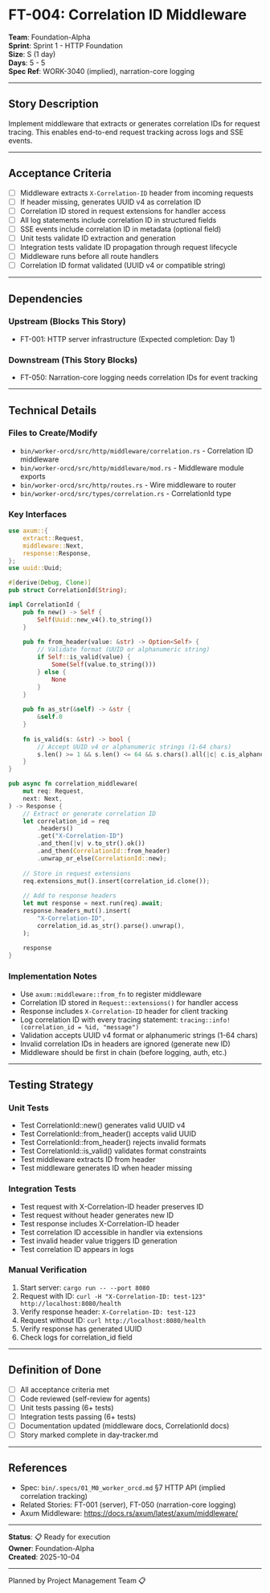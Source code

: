 # FT-004: Correlation ID Middleware

**Team**: Foundation-Alpha  
**Sprint**: Sprint 1 - HTTP Foundation  
**Size**: S (1 day)  
**Days**: 5 - 5  
**Spec Ref**: WORK-3040 (implied), narration-core logging

---

## Story Description

Implement middleware that extracts or generates correlation IDs for request tracing. This enables end-to-end request tracking across logs and SSE events.

---

## Acceptance Criteria

- [ ] Middleware extracts `X-Correlation-ID` header from incoming requests
- [ ] If header missing, generates UUID v4 as correlation ID
- [ ] Correlation ID stored in request extensions for handler access
- [ ] All log statements include correlation ID in structured fields
- [ ] SSE events include correlation ID in metadata (optional field)
- [ ] Unit tests validate ID extraction and generation
- [ ] Integration tests validate ID propagation through request lifecycle
- [ ] Middleware runs before all route handlers
- [ ] Correlation ID format validated (UUID v4 or compatible string)

---

## Dependencies

### Upstream (Blocks This Story)
- FT-001: HTTP server infrastructure (Expected completion: Day 1)

### Downstream (This Story Blocks)
- FT-050: Narration-core logging needs correlation IDs for event tracking

---

## Technical Details

### Files to Create/Modify
- `bin/worker-orcd/src/http/middleware/correlation.rs` - Correlation ID middleware
- `bin/worker-orcd/src/http/middleware/mod.rs` - Middleware module exports
- `bin/worker-orcd/src/http/routes.rs` - Wire middleware to router
- `bin/worker-orcd/src/types/correlation.rs` - CorrelationId type

### Key Interfaces
```rust
use axum::{
    extract::Request,
    middleware::Next,
    response::Response,
};
use uuid::Uuid;

#[derive(Debug, Clone)]
pub struct CorrelationId(String);

impl CorrelationId {
    pub fn new() -> Self {
        Self(Uuid::new_v4().to_string())
    }
    
    pub fn from_header(value: &str) -> Option<Self> {
        // Validate format (UUID or alphanumeric string)
        if Self::is_valid(value) {
            Some(Self(value.to_string()))
        } else {
            None
        }
    }
    
    pub fn as_str(&self) -> &str {
        &self.0
    }
    
    fn is_valid(s: &str) -> bool {
        // Accept UUID v4 or alphanumeric strings (1-64 chars)
        s.len() >= 1 && s.len() <= 64 && s.chars().all(|c| c.is_alphanumeric() || c == '-')
    }
}

pub async fn correlation_middleware(
    mut req: Request,
    next: Next,
) -> Response {
    // Extract or generate correlation ID
    let correlation_id = req
        .headers()
        .get("X-Correlation-ID")
        .and_then(|v| v.to_str().ok())
        .and_then(CorrelationId::from_header)
        .unwrap_or_else(CorrelationId::new);
    
    // Store in request extensions
    req.extensions_mut().insert(correlation_id.clone());
    
    // Add to response headers
    let mut response = next.run(req).await;
    response.headers_mut().insert(
        "X-Correlation-ID",
        correlation_id.as_str().parse().unwrap(),
    );
    
    response
}
```

### Implementation Notes
- Use `axum::middleware::from_fn` to register middleware
- Correlation ID stored in `Request::extensions()` for handler access
- Response includes `X-Correlation-ID` header for client tracking
- Log correlation ID with every tracing statement: `tracing::info!(correlation_id = %id, "message")`
- Validation accepts UUID v4 format or alphanumeric strings (1-64 chars)
- Invalid correlation IDs in headers are ignored (generate new ID)
- Middleware should be first in chain (before logging, auth, etc.)

---

## Testing Strategy

### Unit Tests
- Test CorrelationId::new() generates valid UUID v4
- Test CorrelationId::from_header() accepts valid UUID
- Test CorrelationId::from_header() rejects invalid formats
- Test CorrelationId::is_valid() validates format constraints
- Test middleware extracts ID from header
- Test middleware generates ID when header missing

### Integration Tests
- Test request with X-Correlation-ID header preserves ID
- Test request without header generates new ID
- Test response includes X-Correlation-ID header
- Test correlation ID accessible in handler via extensions
- Test invalid header value triggers ID generation
- Test correlation ID appears in logs

### Manual Verification
1. Start server: `cargo run -- --port 8080`
2. Request with ID: `curl -H "X-Correlation-ID: test-123" http://localhost:8080/health`
3. Verify response header: `X-Correlation-ID: test-123`
4. Request without ID: `curl http://localhost:8080/health`
5. Verify response has generated UUID
6. Check logs for correlation_id field

---

## Definition of Done

- [ ] All acceptance criteria met
- [ ] Code reviewed (self-review for agents)
- [ ] Unit tests passing (6+ tests)
- [ ] Integration tests passing (6+ tests)
- [ ] Documentation updated (middleware docs, CorrelationId docs)
- [ ] Story marked complete in day-tracker.md

---

## References

- Spec: `bin/.specs/01_M0_worker_orcd.md` §7 HTTP API (implied correlation tracking)
- Related Stories: FT-001 (server), FT-050 (narration-core logging)
- Axum Middleware: https://docs.rs/axum/latest/axum/middleware/

---

**Status**: 📋 Ready for execution  
**Owner**: Foundation-Alpha  
**Created**: 2025-10-04

---
Planned by Project Management Team 📋
